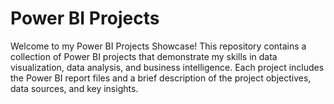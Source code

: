 # Power BI Projects 

Welcome to my Power BI Projects Showcase! This repository contains a collection of Power BI projects that demonstrate
my skills in data visualization, data analysis, and business intelligence. 
Each project includes the Power BI report files and a brief description of the project objectives, data sources, and key insights.
